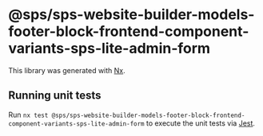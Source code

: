 # @sps/sps-website-builder-models-footer-block-frontend-component-variants-sps-lite-admin-form

This library was generated with [Nx](https://nx.dev).

## Running unit tests

Run `nx test @sps/sps-website-builder-models-footer-block-frontend-component-variants-sps-lite-admin-form` to execute the unit tests via [Jest](https://jestjs.io).
